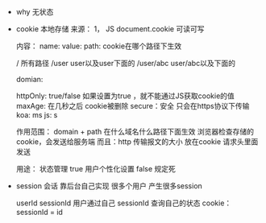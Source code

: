 - why
  无状态

- cookie
  本地存储
  来源：
  1， JS document.cookie 可读可写

  内容：
   name:
   value:
   path: cookie在哪个路径下生效

   /           所有路径
   /user       user以及user下面的
   /user/abc   user/abc以及下面的

  domian:

  httpOnly: true/false 如果设置为true ，就不能通过JS获取cookie的值
  maxAge: 在几秒之后 cookie被删除
  secure：安全 只会在https协议下传输
  koa: ms    js: s


  作用范围：
    domain + path
    在什么域名什么路径下面生效
    浏览器检查存储的 cookie，会发送给服务端
    而且：http 传输报文的大小
    放在cookie 请求头里面发送

  用途：
    状态管理  true
    用户个性化设置  false
    规定死

- session
    会话
    靠后台自己实现
    很多个用户 产生很多session


    userId
    sessionId 用户通过自己 sessionId 查询自己的状态
    cookie：sessionId = id